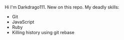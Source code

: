 Hi I'm Darkdrago111. New on this repo.
My deadly skills:
* Git
* JavaScript
* Ruby
* Killing history using git rebase
